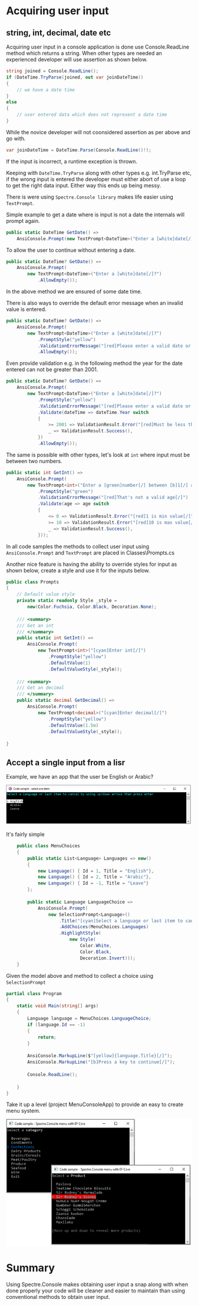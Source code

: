 # Acquiring user input

## string, int, decimal, date etc

Acquiring user input in a console application is done use Console.ReadLine method which returns a string. When other types are needed an experienced developer will use assertion as shown below.

```csharp
string joined = Console.ReadLine();
if (DateTime.TryParse(joined, out var joinDateTime))
{
    // we have a date time
}
else
{
    // user entered data which does not represent a date time
}
```

While the novice developer will not coonsidered assertion as per above and go with.

```csharp
var joinDateTime = DateTime.Parse(Console.ReadLine()!);
```

If the input is incorrect, a runtime exception is thrown.

Keeping with `DateTime.TryParse` along with other types e.g. int.TryParse etc, if the wrong input is entered the developer must either abort of use a loop to get the right data input. Either way this ends up being messy.

There is were using `Spectre.Console library` makes life easier using `TextPrompt`.

Simple example to get a date where is input is not a date the internals will prompt again.

```csharp
public static DateTime GetDate() =>
    AnsiConsole.Prompt(new TextPrompt<DateTime>("Enter a [white]date[/]?"));
```

To allow the user to  continue without entering a date.

```csharp
public static DateTime? GetDate() =>
    AnsiConsole.Prompt(
        new TextPrompt<DateTime>("Enter a [white]date[/]?")
            .AllowEmpty());
```

In the above method we are ensured of some date time.

There is also ways to override the default error message when an invalid value is entered.

```csharp
public static DateTime? GetDate() =>
    AnsiConsole.Prompt(
        new TextPrompt<DateTime>("Enter a [white]date[/]?")
            .PromptStyle("yellow")
            .ValidationErrorMessage("[red]Please enter a valid date or press ENTER to not enter a date[/]")
            .AllowEmpty());
```

Even provide validation e.g. in the following method the year for the date entered can not be greater than 2001.

```csharp
public static DateTime? GetDate() =>
    AnsiConsole.Prompt(
        new TextPrompt<DateTime>("Enter a [white]date[/]?")
            .PromptStyle("yellow")
            .ValidationErrorMessage("[red]Please enter a valid date or press ENTER to not enter a date[/]")
            .Validate(dateTime => dateTime.Year switch
            {
                >= 2001 => ValidationResult.Error("[red]Must be less than 2001[/]"),
                _ => ValidationResult.Success(),
            })
            .AllowEmpty());
```

The same is possible with other types, let's look at `int` where input must be between two numbers.

```csharp
public static int GetInt() =>
    AnsiConsole.Prompt(
        new TextPrompt<int>("Enter a [green]number[/] between [b]1[/] and [b]10[/]")
            .PromptStyle("green")
            .ValidationErrorMessage("[red]That's not a valid age[/]")
            .Validate(age => age switch
            {
                <= 0 => ValidationResult.Error("[red]1 is min value[/]"),
                >= 10 => ValidationResult.Error("[red]10 is max value[/]"),
                _ => ValidationResult.Success(),
            }));
```

In all code samples the methods to collect user input using `AnsiConsole.Prompt` and `TextPrompt` are placed in Classes\Prompts.cs

Another nice feature is having the ability to override styles for input as shown below, create a style and use it for the inputs below.

```csharp
public class Prompts
{
    // Default value style
    private static readonly Style _style = 
        new(Color.Fuchsia, Color.Black, Decoration.None);

    /// <summary>
    /// Get an int
    /// </summary>
    public static int GetInt() =>
        AnsiConsole.Prompt(
            new TextPrompt<int>("[cyan]Enter int[/]")
                .PromptStyle("yellow")
                .DefaultValue(1)
                .DefaultValueStyle(_style));

    /// <summary>
    /// Get an decimal
    /// </summary>
    public static decimal GetDecimal() =>
        AnsiConsole.Prompt(
            new TextPrompt<decimal>("[cyan]Enter decimal[/]")
                .PromptStyle("yellow")
                .DefaultValue(1.5m)
                .DefaultValueStyle(_style));

}
```

## Accept a single input from a lisr

Example, we have an app that the user be English or Arabic?

![Screen Shot](AskConsoleApp5/assets/ScreenShot.png)

It's fairly simple

```csharp
    public class MenuChoices
    {
        public static List<Language> Languages => new()
        {
            new Language() { Id = 1, Title = "English"},
            new Language() { Id = 2, Title = "Arabic"},
            new Language() { Id = -1, Title = "Leave"}
        };

        public static Language LanguageChoice =>
            AnsiConsole.Prompt(
                new SelectionPrompt<Language>()
                    .Title("[cyan]Select a language or last item to cancel by using up/down arrows then press enter[/]")
                    .AddChoices(MenuChoices.Languages)
                    .HighlightStyle(
                        new Style(
                            Color.White,
                            Color.Black,
                            Decoration.Invert)));
    }
```

Given the model above and method to collect a choice using `SelectionPrompt`

```csharp
partial class Program
{
    static void Main(string[] args)
    {
        Language language = MenuChoices.LanguageChoice;
        if (language.Id == -1)
        {
            return;
        }
        
        AnsiConsole.MarkupLine($"[yellow]{language.Title}[/]");
        AnsiConsole.MarkupLine("[b]Press a key to continue[/]");

        Console.ReadLine();

    }
}
```

Take it up a level (project MenuConsoleApp) to provide an easy to create menu system.

![Menu](MenuConsoleApp/assets/menu.png)

# Summary

Using Spectre.Console makes obtaining user input a snap along with when done properly your code will be cleaner and easier to maintain than using conventional methods to obtain user input.




